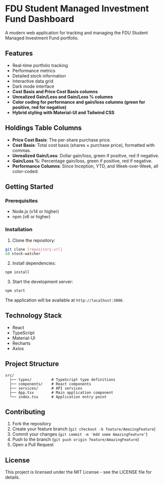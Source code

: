 # FDU Student Managed Investment Fund Dashboard

A modern web application for tracking and managing the FDU Student Managed Investment Fund portfolio.

## Features

- Real-time portfolio tracking
- Performance metrics
- Detailed stock information
- Interactive data grid
- Dark mode interface
- **Cost Basis and Price Cost Basis columns**
- **Unrealized Gain/Loss and Gain/Loss % columns**
- **Color coding for performance and gain/loss columns (green for positive, red for negative)**
- **Hybrid styling with Material-UI and Tailwind CSS**

## Holdings Table Columns

- **Price Cost Basis**: The per-share purchase price.
- **Cost Basis**: Total cost basis (shares × purchase price), formatted with commas.
- **Unrealized Gain/Loss**: Dollar gain/loss, green if positive, red if negative.
- **Gain/Loss %**: Percentage gain/loss, green if positive, red if negative.
- **Performance Columns**: Since Inception, YTD, and Week-over-Week, all color-coded.

## Getting Started

### Prerequisites

- Node.js (v14 or higher)
- npm (v6 or higher)

### Installation

1. Clone the repository:
```bash
git clone [repository-url]
cd stock-watcher
```

2. Install dependencies:
```bash
npm install
```

3. Start the development server:
```bash
npm start
```

The application will be available at `http://localhost:3000`.

## Technology Stack

- React
- TypeScript
- Material-UI
- Recharts
- Axios

## Project Structure

```
src/
  ├── types/         # TypeScript type definitions
  ├── components/    # React components
  ├── services/      # API services
  ├── App.tsx        # Main application component
  └── index.tsx      # Application entry point
```

## Contributing

1. Fork the repository
2. Create your feature branch (`git checkout -b feature/AmazingFeature`)
3. Commit your changes (`git commit -m 'Add some AmazingFeature'`)
4. Push to the branch (`git push origin feature/AmazingFeature`)
5. Open a Pull Request

## License

This project is licensed under the MIT License - see the LICENSE file for details. 